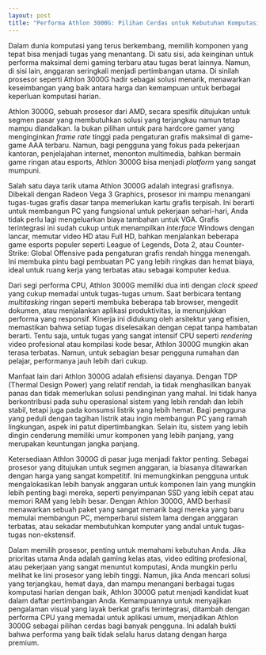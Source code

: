 ```yaml
---
layout: post
title: "Performa Athlon 3000G: Pilihan Cerdas untuk Kebutuhan Komputasi Harian"
---
```


Dalam dunia komputasi yang terus berkembang, memilih komponen yang tepat bisa menjadi tugas yang menantang. Di satu sisi, ada keinginan untuk performa maksimal demi gaming terbaru atau tugas berat lainnya. Namun, di sisi lain, anggaran seringkali menjadi pertimbangan utama. Di sinilah prosesor seperti Athlon 3000G hadir sebagai solusi menarik, menawarkan keseimbangan yang baik antara harga dan kemampuan untuk berbagai keperluan komputasi harian.

Athlon 3000G, sebuah prosesor dari AMD, secara spesifik ditujukan untuk segmen pasar yang membutuhkan solusi yang terjangkau namun tetap mampu diandalkan. Ia bukan pilihan untuk para hardcore gamer yang menginginkan *frame rate* tinggi pada pengaturan grafis maksimal di game-game AAA terbaru. Namun, bagi pengguna yang fokus pada pekerjaan kantoran, penjelajahan internet, menonton multimedia, bahkan bermain game ringan atau esports, Athlon 3000G bisa menjadi *platform* yang sangat mumpuni.

Salah satu daya tarik utama Athlon 3000G adalah integrasi grafisnya. Dibekali dengan Radeon Vega 3 Graphics, prosesor ini mampu menangani tugas-tugas grafis dasar tanpa memerlukan kartu grafis terpisah. Ini berarti untuk membangun PC yang fungsional untuk pekerjaan sehari-hari, Anda tidak perlu lagi mengeluarkan biaya tambahan untuk VGA. Grafis terintegrasi ini sudah cukup untuk menampilkan *interface* Windows dengan lancar, memutar video HD atau Full HD, bahkan menjalankan beberapa game esports populer seperti League of Legends, Dota 2, atau Counter-Strike: Global Offensive pada pengaturan grafis rendah hingga menengah. Ini membuka pintu bagi pembuatan PC yang lebih ringkas dan hemat biaya, ideal untuk ruang kerja yang terbatas atau sebagai komputer kedua.

Dari segi performa CPU, Athlon 3000G memiliki dua inti dengan *clock speed* yang cukup memadai untuk tugas-tugas umum. Saat berbicara tentang *multitasking* ringan seperti membuka beberapa tab browser, mengedit dokumen, atau menjalankan aplikasi produktivitas, ia menunjukkan performa yang responsif. Kinerja ini didukung oleh arsitektur yang efisien, memastikan bahwa setiap tugas diselesaikan dengan cepat tanpa hambatan berarti. Tentu saja, untuk tugas yang sangat intensif CPU seperti *rendering* video profesional atau kompilasi kode besar, Athlon 3000G mungkin akan terasa terbatas. Namun, untuk sebagian besar pengguna rumahan dan pelajar, performanya jauh lebih dari cukup.

Manfaat lain dari Athlon 3000G adalah efisiensi dayanya. Dengan TDP (Thermal Design Power) yang relatif rendah, ia tidak menghasilkan banyak panas dan tidak memerlukan solusi pendinginan yang mahal. Ini tidak hanya berkontribusi pada suhu operasional sistem yang lebih rendah dan lebih stabil, tetapi juga pada konsumsi listrik yang lebih hemat. Bagi pengguna yang peduli dengan tagihan listrik atau ingin membangun PC yang ramah lingkungan, aspek ini patut dipertimbangkan. Selain itu, sistem yang lebih dingin cenderung memiliki umur komponen yang lebih panjang, yang merupakan keuntungan jangka panjang.

Ketersediaan Athlon 3000G di pasar juga menjadi faktor penting. Sebagai prosesor yang ditujukan untuk segmen anggaran, ia biasanya ditawarkan dengan harga yang sangat kompetitif. Ini memungkinkan pengguna untuk mengalokasikan lebih banyak anggaran untuk komponen lain yang mungkin lebih penting bagi mereka, seperti penyimpanan SSD yang lebih cepat atau memori RAM yang lebih besar. Dengan Athlon 3000G, AMD berhasil menawarkan sebuah paket yang sangat menarik bagi mereka yang baru memulai membangun PC, memperbarui sistem lama dengan anggaran terbatas, atau sekadar membutuhkan komputer yang andal untuk tugas-tugas non-ekstensif.

Dalam memilih prosesor, penting untuk memahami kebutuhan Anda. Jika prioritas utama Anda adalah gaming kelas atas, video editing profesional, atau pekerjaan yang sangat menuntut komputasi, Anda mungkin perlu melihat ke lini prosesor yang lebih tinggi. Namun, jika Anda mencari solusi yang terjangkau, hemat daya, dan mampu menangani berbagai tugas komputasi harian dengan baik, Athlon 3000G patut menjadi kandidat kuat dalam daftar pertimbangan Anda. Kemampuannya untuk menyajikan pengalaman visual yang layak berkat grafis terintegrasi, ditambah dengan performa CPU yang memadai untuk aplikasi umum, menjadikan Athlon 3000G sebagai pilihan cerdas bagi banyak pengguna. Ini adalah bukti bahwa performa yang baik tidak selalu harus datang dengan harga premium.
